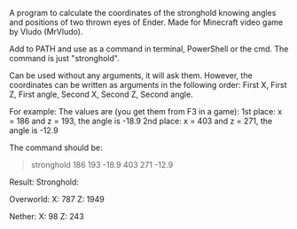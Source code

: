 A program to calculate the coordinates of the stronghold knowing angles and positions of two thrown eyes of Ender. 
Made for Minecraft video game by Vludo (MrVludo).

Add to PATH and use as a command in terminal, PowerShell or the cmd.
The command is just "stronghold".

Can be used without any arguments, it will ask them.
However, the coordinates can be written as arguments in the following order:
First X, First Z, First angle, Second X, Second Z, Second angle.

For example: 
The values are (you get them from F3 in a game): 
1st place: x = 186 and z = 193, the angle is -18.9 
2nd place: x = 403 and z = 271, the angle is -12.9

The command should be:
> stronghold 186 193 -18.9 403 271 -12.9

Result:
Stronghold:

 Overworld:
 X: 787 Z: 1949

 Nether:
 X: 98 Z: 243
